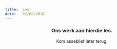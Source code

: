```yaml
---
title:  Les
date:   07/06/2018
---
```


### <center>Ons werk aan hierdie les.</center>
<center>Kom asseblief later terug.</center>